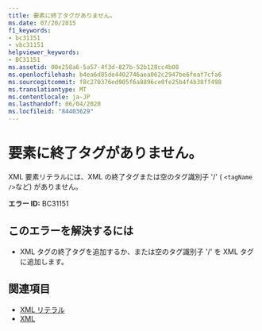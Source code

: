 ```yaml
---
title: 要素に終了タグがありません。
ms.date: 07/20/2015
f1_keywords:
- bc31151
- vbc31151
helpviewer_keywords:
- BC31151
ms.assetid: 00e258a6-5a57-4f3d-827b-52b128cc4b08
ms.openlocfilehash: b4ea6d85de4402746aea062c2947be6feaf7cfa6
ms.sourcegitcommit: f8c270376ed905f6a8896ce0fe25b4f4b38ff498
ms.translationtype: MT
ms.contentlocale: ja-JP
ms.lasthandoff: 06/04/2020
ms.locfileid: "84403629"
---
```

# <a name="element-is-missing-an-end-tag"></a>要素に終了タグがありません。
XML 要素リテラルには、XML の終了タグまたは空のタグ識別子 '/' ( `<tagName />`など) がありません。  
  
 **エラー ID:** BC31151  
  
## <a name="to-correct-this-error"></a>このエラーを解決するには  
  
- XML タグの終了タグを追加するか、または空のタグ識別子 '/' を XML タグに追加します。  
  
## <a name="see-also"></a>関連項目

- [XML リテラル](../language-reference/xml-literals/index.md)
- [XML](../programming-guide/language-features/xml/index.md)
